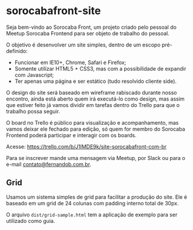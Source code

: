 # sorocabafront-site
Seja bem-vindo ao Sorocaba Front, um projeto criado pelo pessoal do Meetup Sorocaba Frontend para ser objeto de trabalho do pessoal.

O objetivo é desenvolver um site simples, dentro de um escopo pré-definido:

* Funcionar em IE10+, Chrome, Safari e Firefox;
* Somente utilizar HTML5 + CSS3, mas com a possibilidade de expandir com Javascript;
* Ter apenas uma página e ser estático (tudo resolvido cliente side).

O design do site será baseado em wireframe rabiscado durante nosso encontro, ainda está aberto quem irá executá-lo como design, mas assim que estiver feito já vamos dividir em tarefas dentro do Trello para que o trabalho possa seguir.

O board no Trello é público para visualização e acompanhamento, mas vamos deixar ele fechado para edição, só quem for membro do Sorocaba Frontend poderá participar e interagir com os boards.

Acesse: https://trello.com/b/J1IMDE9k/site-sorocabafront-com-br

Para se inscrever mande uma mensagem via Meetup, por Slack ou para o e-mail contato@fernandob.com.br.

## Grid
Usamos um sistema simples de grid para facilitar a produção do site. Ele é baseado em um grid de 24 colunas com padding interno total de 30px.

O arquivo ``dist/grid-sample.html`` tem a aplicação de exemplo para ser utilizado como guia.
